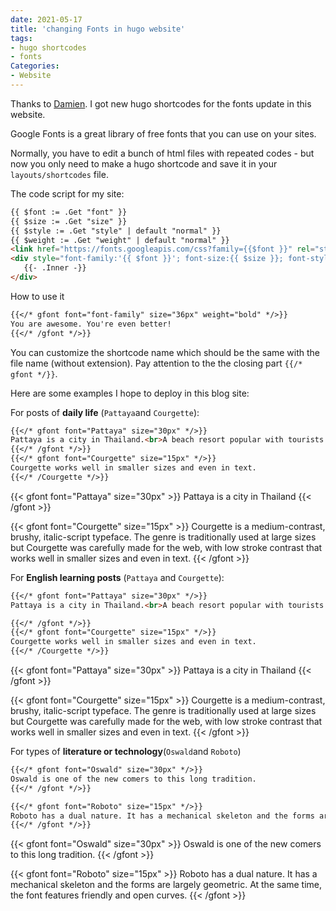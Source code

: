 ```yaml
---
date: 2021-05-17
title: 'changing Fonts in hugo website'
tags:
- hugo shortcodes
- fonts
Categories:
- Website
---
```


Thanks to [Damien](https://damien.co/blog/2020-06-20-use-custom-fonts-typography-hugo-shortcode/).
I got new hugo shortcodes for the
fonts update in this website.

Google Fonts is a great library of free fonts that you can use
on your sites.

Normally, you have to edit a bunch of
html files with repeated codes - but now
you only need to make a hugo shortcode
and save it in your `layouts/shortcodes` file.

 The code script for my site:

 ```md
{{ $font := .Get "font" }}
{{ $size := .Get "size" }}
{{ $style := .Get "style" | default "normal" }}
{{ $weight := .Get "weight" | default "normal" }}
<link href="https://fonts.googleapis.com/css?family={{$font }}" rel="stylesheet" type="text/css">
<div style="font-family:'{{ $font }}'; font-size:{{ $size }}; font-style:{{ $style}}; font-weight:{{ $weight }}">
    {{- .Inner -}}
</div>
```
How to use it
```md
{{</* gfont font="font-family" size="36px" weight="bold" */>}}
You are awesome. You're even better!
{{</* /gfont */>}}
```
You can customize the shortcode name which should be the same with the file name (without extension). Pay attention to the the closing part `{{/* gfont */}}`.

Here are some examples I hope to deploy in this blog site:

For posts of **daily life** (`Pattaya`and `Courgette`):

```md
{{</* gfont font="Pattaya" size="30px" */>}}
Pattaya is a city in Thailand.<br>A beach resort popular with tourists.
{{</* /gfont */>}}
{{</* gfont font="Courgette" size="15px" */>}}
Courgette works well in smaller sizes and even in text.
{{</* /Courgette */>}}
```
{{< gfont font="Pattaya" size="30px" >}}
Pattaya is a city in Thailand
{{< /gfont >}}

{{< gfont font="Courgette" size="15px" >}}
Courgette is a medium-contrast, brushy, italic-script typeface. The genre is traditionally used at large sizes but Courgette was carefully made for the web, with low stroke contrast that works well in smaller sizes and even in text.
{{< /gfont >}}

For **English learning posts** (`Pattaya` and `Courgette`):
 ```md
 {{</* gfont font="Pattaya" size="30px" */>}}
 Pattaya is a city in Thailand.<br>A beach resort popular with tourists.

 {{</* /gfont */>}}
 {{</* gfont font="Courgette" size="15px" */>}}
 Courgette works well in smaller sizes and even in text.
 {{</* /Courgette */>}}
 ```

{{< gfont font="Pattaya" size="30px" >}}
Pattaya is a city in Thailand
{{< /gfont >}}


{{< gfont font="Courgette" size="15px" >}}
Courgette is a medium-contrast, brushy, italic-script typeface. The genre is traditionally used at large sizes but Courgette was carefully made for the web, with low stroke contrast that works well in smaller sizes and even in text.
{{< /gfont >}}

For types of **literature or technology**(`Oswald`and `Roboto`)

 ```md
{{</* gfont font="Oswald" size="30px" */>}}
Oswald is one of the new comers to this long tradition.
{{</* /gfont */>}}

{{</* gfont font="Roboto" size="15px" */>}}
Roboto has a dual nature. It has a mechanical skeleton and the forms are largely geometric. At the same time, the font features friendly and open curves.
{{</* /gfont */>}}
```

{{< gfont font="Oswald" size="30px" >}}
Oswald is one of the new comers to this long tradition.
{{< /gfont >}}

{{< gfont font="Roboto" size="15px" >}}
Roboto has a dual nature. It has a mechanical skeleton and the forms are largely geometric. At the same time, the font features friendly and open curves.
{{< /gfont >}}
